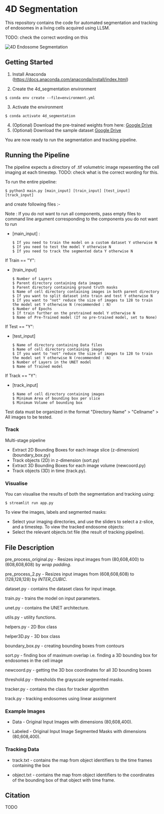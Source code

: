 # 4D Segmentation

This repository contains the code for automated segmentation and tracking of endosomes in a living cells acquired using LLSM.

TODO: check the correct wording on this

![4D Endosome Segmentation](doc/img/4d_segmentation.gif)

## Getting Started

1. Install Anaconda (https://docs.anaconda.com/anaconda/install/index.html)

2. Create the 4d_segmentation environment
```
$ conda env create --file=environment.yml
```

3. Activate the environment

```
$ conda activate 4d_segmentation
```

4. (Optional) Download the pre-trained weights from here: [Google Drive](https://drive.google.com/file/d/1t8V405peURVxjs-JG6N7L6nbR9Mi6H7d/view?usp=sharing)
5. (Optional) Download the sample dataset [Google Drive](https://drive.google.com/file/d/1LfjeXSPr-iYLuYKrL6f9i0d8IfX_s_ET/view?usp=sharing)

You are now ready to run the segmentation and tracking pipeline.

## Running the Pipeline

The pipeline expects a directory of .tif volumetric image repesenting the cell imaging at each timestep. 
TODO: check what is the correct wording for this. 

To run the entire pipeline:
```
$ python3 main.py [main_input] [train_input] [test_input] [track_input]
```

and create following files :-

Note : If you do not want to run all components, pass empty files to command line argument corresponding to the components you do not want to run

- [main_input] :
    ```
    $ If you need to train the model on a custom dataset Y otherwise N
    $ If you need to test the model Y otherwise N
    $ If you need to track the segmented data Y otherwise N

    ```

If Train == "Y":

- [train_input]
    ```
    $ Number of Layers
    $ Parent directory containing data images
    $ Parent directory containing ground truth masks
    $ Name of cell directory containing images in both parent directory
    $ If you want to split dataset into train and test Y otherwise N
    $ If you want to "not" reduce the size of images to 128 to train the model set Y otherwise N (recommended : N)
    $ Number of Epochs
    $ If train further on the pretrained model Y otherwise N
    $ Name of Pre-Trained model (If no pre-trained model, set to None)
    ```

If Test == "Y":

- [test_input]
    ```
    $ Name of directory containing Data files
    $ Name of cell directory containing images
    $ If you want to "not" reduce the size of images to 128 to train the model set Y otherwise N (recommended : N)
    $ Number of Layers in the UNET model
    $ Name of Trained model

    ```

If Track == "Y":

- [track_input]
    ```
    $ Name of cell directory containing images
    $ Minimum Area of bounding box per slice
    $ Minimum Volume of bounding box

    ```



<!-- You are also able to run each component individually using the following instructions:  
### Train

To train a model on a custom dataset:
```
$ python3 train.py
```

### Test

To test the segmentation model on a custom dataset:


```
$ python3 test.py
```

TODO: add a note about thresholding -->

Test data must be organized in the format "Directory Name" > "Cellname" > All images to be tested.

### Track
Multi-stage pipeline
- Extract 2D Bounding Boxes for each image slice (z-dimension) (boundary_box.py)
- Track objects (2D) in z-dimension (sort.py)
- Extract 3D Bounding Boxes for each image volume (newcoord.py)
- Track objects (3D) in time (track.py). 

### Visualise

You can visualise the results of both the segmentation and tracking using:

```
$ streamlit run app.py
```

To view the images, labels and segmented masks:
- Select your imaging directories, and use the sliders to select a z-slice, and a timestep.
To view the tracked endosome objects:
- Select the relevant objects.txt file (the result of tracking pipeline). 



## File Description

pre_process_original.py - Resizes input images from (80,608,400) to (608,608,608) by *wrap padding*.

pre_process_2.py - Resizes input images from (608,608,608) to (128,128,128) by *INTER_CUBIC*.

dataset.py - contains the dataset class for input image. 

train.py - trains the model on input parameters.

unet.py - contains the UNET architecture.

utils.py - utility functions.

helpers.py - 2D Box class

helper3D.py - 3D box class

boundary_box.py - creating bounding boxes from contours

sort.py - finding box of maximum overlap i.e. finding a 3D bounding box for endosomes in the cell image

newcoord.py - getting the 3D box coordinates for all 3D bounding boxes

threshold.py - thresholds the grayscale segmented masks.

tracker.py - contains the class for tracker algorithm

track.py - tracking endosomes using linear assignment

### Example Images

- Data - Original Input Images with dimensions (80,608,400).

- Labeled - Original Input Image Segmented Masks with dimensions (80,608,400).

### Tracking Data

- track.txt - contains the map from object identifiers to the time frames containing the box

- object.txt - contains the map from object identifiers to the coordinates of the bounding box of that object with time frame.

## Citation
TODO
